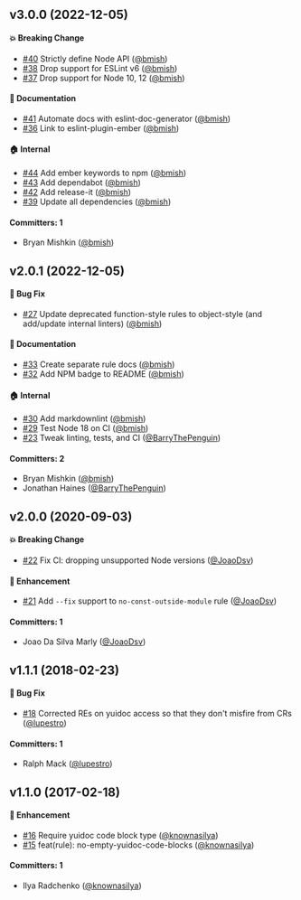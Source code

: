
## v3.0.0 (2022-12-05)

#### :boom: Breaking Change
* [#40](https://github.com/emberjs/eslint-plugin-ember-internal/pull/40) Strictly define Node API ([@bmish](https://github.com/bmish))
* [#38](https://github.com/emberjs/eslint-plugin-ember-internal/pull/38) Drop support for ESLint v6 ([@bmish](https://github.com/bmish))
* [#37](https://github.com/emberjs/eslint-plugin-ember-internal/pull/37) Drop support for Node 10, 12 ([@bmish](https://github.com/bmish))

#### :memo: Documentation
* [#41](https://github.com/emberjs/eslint-plugin-ember-internal/pull/41) Automate docs with eslint-doc-generator ([@bmish](https://github.com/bmish))
* [#36](https://github.com/emberjs/eslint-plugin-ember-internal/pull/36) Link to eslint-plugin-ember ([@bmish](https://github.com/bmish))

#### :house: Internal
* [#44](https://github.com/emberjs/eslint-plugin-ember-internal/pull/44) Add ember keywords to npm ([@bmish](https://github.com/bmish))
* [#43](https://github.com/emberjs/eslint-plugin-ember-internal/pull/43) Add dependabot ([@bmish](https://github.com/bmish))
* [#42](https://github.com/emberjs/eslint-plugin-ember-internal/pull/42) Add release-it ([@bmish](https://github.com/bmish))
* [#39](https://github.com/emberjs/eslint-plugin-ember-internal/pull/39) Update all dependencies ([@bmish](https://github.com/bmish))

#### Committers: 1
- Bryan Mishkin ([@bmish](https://github.com/bmish))


## v2.0.1 (2022-12-05)

#### :bug: Bug Fix
* [#27](https://github.com/emberjs/eslint-plugin-ember-internal/pull/27) Update deprecated function-style rules to object-style (and add/update internal linters) ([@bmish](https://github.com/bmish))

#### :memo: Documentation
* [#33](https://github.com/emberjs/eslint-plugin-ember-internal/pull/33) Create separate rule docs ([@bmish](https://github.com/bmish))
* [#32](https://github.com/emberjs/eslint-plugin-ember-internal/pull/32) Add NPM badge to README ([@bmish](https://github.com/bmish))

#### :house: Internal
* [#30](https://github.com/emberjs/eslint-plugin-ember-internal/pull/30) Add markdownlint ([@bmish](https://github.com/bmish))
* [#29](https://github.com/emberjs/eslint-plugin-ember-internal/pull/29) Test Node 18 on CI ([@bmish](https://github.com/bmish))
* [#23](https://github.com/emberjs/eslint-plugin-ember-internal/pull/23) Tweak linting, tests, and CI ([@BarryThePenguin](https://github.com/BarryThePenguin))

#### Committers: 2
- Bryan Mishkin ([@bmish](https://github.com/bmish))
- Jonathan Haines ([@BarryThePenguin](https://github.com/BarryThePenguin))

## v2.0.0 (2020-09-03)

#### :boom: Breaking Change
* [#22](https://github.com/emberjs/eslint-plugin-ember-internal/pull/22) Fix CI: dropping unsupported Node versions ([@JoaoDsv](https://github.com/JoaoDsv))

#### :rocket: Enhancement
* [#21](https://github.com/emberjs/eslint-plugin-ember-internal/pull/21) Add `--fix` support to `no-const-outside-module` rule ([@JoaoDsv](https://github.com/JoaoDsv))

#### Committers: 1
- Joao Da Silva Marly ([@JoaoDsv](https://github.com/JoaoDsv))


## v1.1.1 (2018-02-23)

#### :bug: Bug Fix
* [#18](https://github.com/emberjs/eslint-plugin-ember-internal/pull/18) Corrected REs on yuidoc access so that they don't misfire from CRs ([@lupestro](https://github.com/lupestro))

#### Committers: 1
- Ralph Mack ([@lupestro](https://github.com/lupestro))


## v1.1.0 (2017-02-18)

#### :rocket: Enhancement
* [#16](https://github.com/emberjs/eslint-plugin-ember-internal/pull/16) Require yuidoc code block type ([@knownasilya](https://github.com/knownasilya))
* [#15](https://github.com/emberjs/eslint-plugin-ember-internal/pull/15) feat(rule): no-empty-yuidoc-code-blocks ([@knownasilya](https://github.com/knownasilya))

#### Committers: 1
- Ilya Radchenko ([@knownasilya](https://github.com/knownasilya))
